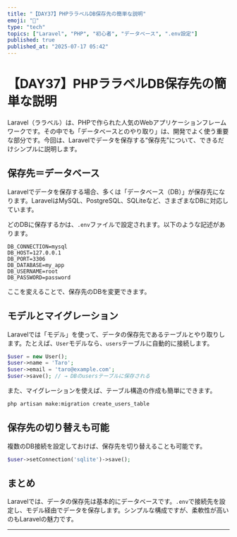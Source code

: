 ```yaml
---
title: "【DAY37】PHPララベルDB保存先の簡単な説明"
emoji: "💾"
type: "tech"
topics: ["Laravel", "PHP", "初心者", "データベース", ".env設定"]
published: true
published_at: "2025-07-17 05:42"
---
```


# 【DAY37】PHPララベルDB保存先の簡単な説明

Laravel（ララベル）は、PHPで作られた人気のWebアプリケーションフレームワークです。その中でも「データベースとのやり取り」は、開発でよく使う重要な部分です。今回は、Laravelでデータを保存する“保存先”について、できるだけシンプルに説明します。

## 保存先＝データベース

Laravelでデータを保存する場合、多くは「データベース（DB）」が保存先になります。LaravelはMySQL、PostgreSQL、SQLiteなど、さまざまなDBに対応しています。

どのDBに保存するかは、`.env`ファイルで設定されます。以下のような記述があります。

```env
DB_CONNECTION=mysql
DB_HOST=127.0.0.1
DB_PORT=3306
DB_DATABASE=my_app
DB_USERNAME=root
DB_PASSWORD=password
```

ここを変えることで、保存先のDBを変更できます。

## モデルとマイグレーション

Laravelでは「モデル」を使って、データの保存先であるテーブルとやり取りします。たとえば、`User`モデルなら、`users`テーブルに自動的に接続します。

```php
$user = new User();
$user->name = 'Taro';
$user->email = 'taro@example.com';
$user->save(); // → DBのusersテーブルに保存される
```

また、マイグレーションを使えば、テーブル構造の作成も簡単にできます。

```bash
php artisan make:migration create_users_table
```

## 保存先の切り替えも可能

複数のDB接続を設定しておけば、保存先を切り替えることも可能です。

```php
$user->setConnection('sqlite')->save();
```

## まとめ

Laravelでは、データの保存先は基本的にデータベースです。`.env`で接続先を設定し、モデル経由でデータを保存します。シンプルな構成ですが、柔軟性が高いのもLaravelの魅力です。

---

